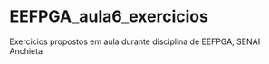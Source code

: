# EEFPGA_aula6_exercicios
Exercicios propostos em aula durante disciplina de EEFPGA, SENAI Anchieta
